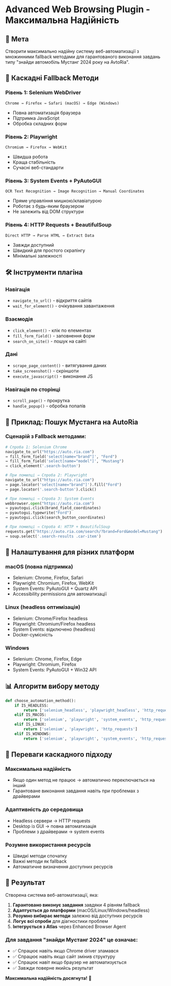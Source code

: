 # Advanced Web Browsing Plugin - Максимальна Надійність

## 🎯 Мета
Створити максимально надійну систему веб-автоматизації з множинними fallback методами для гарантованого виконання завдань типу "знайди автомобіль Мустанг 2024 року на AvtoRia".

## 🔄 Каскадні Fallback Методи

### Рівень 1: Selenium WebDriver
```
Chrome → Firefox → Safari (macOS) → Edge (Windows)
```
- Повна автоматизація браузера
- Підтримка JavaScript
- Обробка складних форм

### Рівень 2: Playwright 
```
Chromium → Firefox → WebKit
```
- Швидша робота
- Краща стабільність
- Сучасні веб-стандарти

### Рівень 3: System Events + PyAutoGUI
```
OCR Text Recognition → Image Recognition → Manual Coordinates
```
- Пряме управління мишкою/клавіатурою
- Роботає з будь-яким браузером
- Не залежить від DOM структури

### Рівень 4: HTTP Requests + BeautifulSoup
```
Direct HTTP → Parse HTML → Extract Data
```
- Завжди доступний
- Швидкий для простого скрапінгу
- Мінімальні залежності

## 🛠️ Інструменти плагіна

### Навігація
- `navigate_to_url()` - відкриття сайтів
- `wait_for_element()` - очікування завантаження

### Взаємодія
- `click_element()` - клік по елементах
- `fill_form_field()` - заповнення форм
- `search_on_site()` - пошук на сайті

### Дані
- `scrape_page_content()` - витягування даних
- `take_screenshot()` - скріншоти
- `execute_javascript()` - виконання JS

### Навігація по сторінці
- `scroll_page()` - прокрутка
- `handle_popup()` - обробка попапів

## 🚗 Приклад: Пошук Мустанга на AutoRia

### Сценарій з Fallback методами:

```python
# Спроба 1: Selenium Chrome
navigate_to_url("https://auto.ria.com")
→ fill_form_field('select[name="brand"]', "Ford")
→ fill_form_field('select[name="model"]', "Mustang")
→ click_element('.search-button')

# При помилці → Спроба 2: Playwright
navigate_to_url("https://auto.ria.com") 
→ page.locator('select[name="brand"]').fill("Ford")
→ page.locator('.search-button').click()

# При помилці → Спроба 3: System Events
webbrowser.open("https://auto.ria.com")
→ pyautogui.click(brand_field_coordinates)
→ pyautogui.typewrite("Ford")
→ pyautogui.click(search_button_coordinates)

# При помилці → Спроба 4: HTTP + BeautifulSoup
requests.get("https://auto.ria.com/search/?brand=Ford&model=Mustang")
→ soup.select('.search-results .car-item')
```

## 🔧 Налаштування для різних платформ

### macOS (повна підтримка)
- Selenium: Chrome, Firefox, Safari
- Playwright: Chromium, Firefox, WebKit
- System Events: PyAutoGUI + Quartz API
- Accessibility permissions для автоматизації

### Linux (headless оптимізація)
- Selenium: Chrome/Firefox headless
- Playwright: Chromium/Firefox headless
- System Events: відключено (headless)
- Docker-сумісність

### Windows
- Selenium: Chrome, Firefox, Edge
- Playwright: Chromium, Firefox
- System Events: PyAutoGUI + Win32 API

## 📊 Алгоритм вибору методу

```python
def choose_automation_method():
    if IS_HEADLESS:
        return ['selenium_headless', 'playwright_headless', 'http_requests']
    elif IS_MACOS:
        return ['selenium', 'playwright', 'system_events', 'http_requests']
    elif IS_LINUX:
        return ['selenium', 'playwright', 'http_requests']
    elif IS_WINDOWS:
        return ['selenium', 'playwright', 'system_events', 'http_requests']
```

## 🎯 Переваги каскадного підходу

### Максимальна надійність
- Якщо один метод не працює → автоматично переключається на інший
- Гарантоване виконання завдання навіть при проблемах з драйверами

### Адаптивність до середовища
- Headless сервери → HTTP requests
- Desktop із GUI → повна автоматизація
- Проблеми з драйверами → system events

### Розумне використання ресурсів
- Швидкі методи спочатку
- Важкі методи як fallback
- Автоматичне визначення доступних ресурсів

## 🚀 Результат

Створена система веб-автоматизації, яка:

1. **Гарантовано виконує завдання** завдяки 4 рівням fallback
2. **Адаптується до платформи** (macOS/Linux/Windows/headless)
3. **Розумно вибирає методи** залежно від доступних ресурсів
4. **Логує всі спроби** для діагностики проблем
5. **Інтегрується з Atlas** через Enhanced Browser Agent

### Для завдання "знайди Мустанг 2024" це означає:
- ✅ Спрацює навіть якщо Chrome driver зламався
- ✅ Спрацює навіть якщо сайт змінив структуру
- ✅ Спрацює навіт якщо браузер не автоматизується
- ✅ Завжди поверне якийсь результат

**Максимальна надійність досягнута!** 🎉
